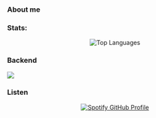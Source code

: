 ### About me

### Stats:

<div align="center">
  <img src="https://github-readme-stats.vercel.app/api/top-langs/?username=testudoDaemon&layout=compact&theme=radical" alt="Top Languages">
</div>


<h3 align="left"> Backend </h3>
<img src='https://go-skill-icons.vercel.app/api/icons?i=cpp,java,nextjs,nodejs,spring'/>

### Listen 

<div align="center">
  <a href="https://github.com/kittinan/spotify-github-profile">
    <img src="https://spotify-github-profile.kittinanx.com/api/view?uid=21hnhslazxctpzlrlx6cudz5y&cover_image=true&theme=compact&show_offline=false&background_color=121212&interchange=false" alt="Spotify GitHub Profile">
  </a>
</div>